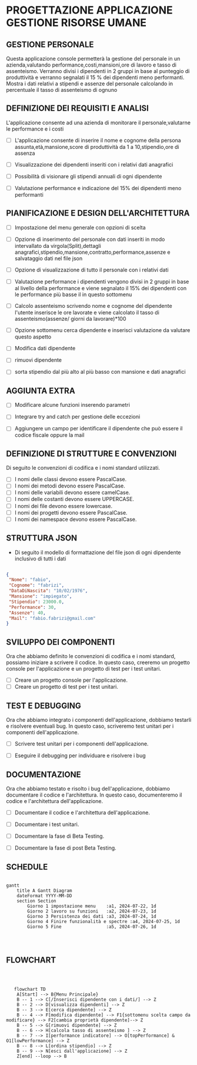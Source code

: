 
 # PROGETTAZIONE APPLICAZIONE GESTIONE  RISORSE UMANE

## GESTIONE PERSONALE   

Questa applicazione console permetterà la gestione del personale in un azienda,valutando performance,costi,mansioni,ore di lavoro e tasso di assenteismo.
Verranno divisi i dipendenti in 2 gruppi in base al punteggio di produttività e verranno segnalati il 15 % dei dipendenti meno performanti.
Mostra i dati relativi a stipendi e  assenze del personale calcolando in percentuale il tasso di assenteismo di ognuno

## DEFINIZIONE DEI REQUISITI E ANALISI

L'applicazione consente ad una azienda di monitorare il personale,valutarne le performance e i costi

- [ ] L'applicazione consente di inserire il nome e cognome della persona assunta,età,mansione,score di produttività da 1 a 10,stipendio,ore di assenza

- [ ] Visualizzazione dei dipendenti inseriti con i relativi dati anagrafici 

- [ ] Possibilità di visionare gli stipendi annuali di ogni dipendente

- [ ] Valutazione performance e indicazione del 15% dei dipendenti meno performanti


## PIANIFICAZIONE E DESIGN DELL'ARCHITETTURA

- [ ] Impostazione del menu generale con opzioni di scelta

- [ ] Opzione di inserimento del personale con dati inseriti in modo intervallato da virgola(Split),dettagli anagrafici,stipendio,mansione,contratto,performance,assenze e salvataggio dati nel file json

- [ ] Opzione di visualizzazione di tutto il personale con i relativi dati

- [ ] Valutazione performance i dipendenti vengono divisi in 2 gruppi in base al livello della performance e viene segnalato il 15% dei dipendenti con le performance più basse il in questo sottomenu

- [ ] Calcolo assenteismo scrivendo nome e cognome  del dipendente l'utente inserisce  le ore lavorate e viene calcolato il tasso di assenteismo(assenze/ giorni da lavorare)*100

- [ ]  Opzione sottomenu  cerca dipendente e inserisci valutazione da valutare questo aspetto

- [ ]  Modifica dati dipendente 

- [ ] rimuovi dipendente

- [ ] sorta stipendio dal più alto al più basso con mansione e dati anagrafici

## AGGIUNTA EXTRA

- [ ]  Modificare alcune funzioni inserendo parametri
   
- [ ]  Integrare try and catch per gestione delle eccezioni

- [ ]  Aggiungere un campo per identificare il dipendente che può essere il codice fiscale oppure la mail



## DEFINIZIONE DI STRUTTURE E CONVENZIONI

Di seguito le  convenzioni di codifica e i nomi standard utilizzati.

 - [ ]  I nomi delle classi devono essere PascalCase.
 - [ ]  I nomi dei metodi devono essere PascalCase.
 - [ ]  I nomi delle variabili devono essere camelCase.
 - [ ]  I nomi delle costanti devono essere UPPERCASE.
 - [ ]  I nomi dei file devono essere lowercase.
 - [ ]  I nomi dei progetti devono essere PascalCase.
 - [ ]  I nomi dei namespace devono essere PascalCase.

 ## STRUTTURA JSON

 - Di seguito il modello di formattazione del file json di ogni dipendente inclusivo di tutti i dati

 ```json

 {
  "Nome": "fabio",
  "Cognome": "fabrizi",
  "DataDiNascita": "10/02/1976",
  "Mansione": "impiegato",
  "Stipendio": 23000.0,
  "Performance": 30,
  "Assenze": 40,
  "Mail": "fabio.fabrizi@gmail.com"
}

 ```


## SVILUPPO DEI COMPONENTI
Ora che abbiamo definito le convenzioni di codifica e i nomi standard, possiamo iniziare a scrivere il codice. In questo caso, creeremo un progetto console per l'applicazione e un progetto di test per i test unitari.

- [ ] Creare un progetto console per l'applicazione.
- [ ] Creare un progetto di test per i test unitari.

## TEST E DEBUGGING
Ora che abbiamo integrato i componenti dell'applicazione, dobbiamo testarli e risolvere eventuali bug. In questo caso, scriveremo test unitari per i componenti dell'applicazione.

 - [ ] Scrivere test unitari per i componenti dell'applicazione.
 - [ ] Eseguire il debugging per individuare e risolvere i bug



## DOCUMENTAZIONE

Ora che abbiamo testato e risolto i bug dell'applicazione, dobbiamo documentare il codice e l'architettura. In questo caso, documenteremo il codice e l'architettura dell'applicazione.

 - [ ] Documentare il codice e l'architettura dell'applicazione.

 - [ ] Documentare i test unitari.

 - [ ] Documentare la fase di Beta Testing.

 - [ ] Documentare la fase di post Beta Testing.


## SCHEDULE 
```mermaid

gantt
    title A Gantt Diagram
    dateFormat YYYY-MM-DD
    section Section
        Giorno 1 impostazione menu    :a1, 2024-07-22, 1d
        Giorno 2 lavoro su funzioni   :a2, 2024-07-23, 1d
        Giorno 3 Persistenza dei dati :a3, 2024-07-24, 1d
        Giorno 4 Finire funzionalità e spectre :a4, 2024-07-25, 1d
        Giorno 5 Fine                 :a5, 2024-07-26, 1d


   
```


## FLOWCHART
```mermaid



   flowchart TD
    A[Start] --> B{Menu Principale}
    B -- 1 --> C[/Inserisci dipendente con i dati/] --> Z
    B -- 2 --> D[visualizza dipendenti] --> Z
    B -- 3 --> E[cerca dipendente] --> Z
    B -- 4 --> F[modifica dipendente] --> F1{sottomenu scelta campo da modificare} --> F2[cambia proprietà dipendente]--> Z
    B -- 5 --> G[rimuovi dipendente] --> Z
    B -- 6 --> H[calcola tasso di assenteismo ] --> Z
    B -- 7 --> I[performance indicatore] --> O[topPerformance] & O1[lowPerformance] --> Z
    B -- 8 --> L[ordina stipendio] --> Z
    B -- 9 --> N[esci dall'applicazione] --> Z
    Z[end] --loop --> B

    
   

   
```